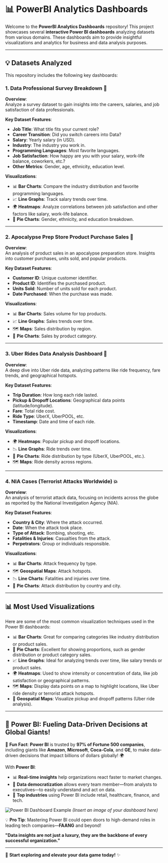 # :bar_chart: PowerBI Analytics Dashboards

Welcome to the **PowerBI Analytics Dashboards** repository! This project showcases several **interactive Power BI dashboards** analyzing datasets from various domains. These dashboards aim to provide insightful visualizations and analytics for business and data analysis purposes.

---

## :bulb: Datasets Analyzed

This repository includes the following key dashboards:

### 1. **Data Professional Survey Breakdown** :memo:

**Overview**:  
Analyze a survey dataset to gain insights into the careers, salaries, and job satisfaction of data professionals.

**Key Dataset Features**:
- **Job Title**: What title fits your current role?
- **Career Transition**: Did you switch careers into Data?
- **Salary**: Yearly salary (in USD).
- **Industry**: The industry you work in.
- **Programming Languages**: Most favorite languages.
- **Job Satisfaction**: How happy are you with your salary, work-life balance, coworkers, etc.?
- **Other Metrics**: Gender, age, ethnicity, education level.

**Visualizations**:
- 📊 **Bar Charts**: Compare the industry distribution and favorite programming languages.
- 📈 **Line Graphs**: Track salary trends over time.
- 🌍 **Heatmaps**: Analyze correlations between job satisfaction and other factors like salary, work-life balance.
- 🥧 **Pie Charts**: Gender, ethnicity, and education breakdown.

---

### 2. **Apocalypse Prep Store Product Purchase Sales** :shopping_cart:

**Overview**:  
An analysis of product sales in an apocalypse preparation store. Insights into customer purchases, units sold, and popular products.

**Key Dataset Features**:
- **Customer ID**: Unique customer identifier.
- **Product ID**: Identifies the purchased product.
- **Units Sold**: Number of units sold for each product.
- **Date Purchased**: When the purchase was made.

**Visualizations**:
- 📊 **Bar Charts**: Sales volume for top products.
- 📈 **Line Graphs**: Sales trends over time.
- 🗺️ **Maps**: Sales distribution by region.
- 🥧 **Pie Charts**: Sales by product category.

---

### 3. **Uber Rides Data Analysis Dashboard** :taxi:

**Overview**:  
A deep dive into Uber ride data, analyzing patterns like ride frequency, fare trends, and geographical hotspots.

**Key Dataset Features**:
- **Trip Duration**: How long each ride lasted.
- **Pickup & Dropoff Locations**: Geographical data points (latitude/longitude).
- **Fare**: Total ride cost.
- **Ride Type**: UberX, UberPOOL, etc.
- **Timestamp**: Date and time of each ride.

**Visualizations**:
- 🌍 **Heatmaps**: Popular pickup and dropoff locations.
- 📉 **Line Graphs**: Ride trends over time.
- 🚖 **Pie Charts**: Ride distribution by type (UberX, UberPOOL, etc.).
- 🗺️ **Maps**: Ride density across regions.

---

### 4. **NIA Cases (Terrorist Attacks Worldwide)** :boom:

**Overview**:  
An analysis of terrorist attack data, focusing on incidents across the globe as reported by the National Investigation Agency (NIA).

**Key Dataset Features**:
- **Country & City**: Where the attack occurred.
- **Date**: When the attack took place.
- **Type of Attack**: Bombing, shooting, etc.
- **Fatalities & Injuries**: Casualties from the attack.
- **Perpetrators**: Group or individuals responsible.

**Visualizations**:
- 📊 **Bar Charts**: Attack frequency by type.
- 🗺️ **Geospatial Maps**: Attack hotspots.
- 📉 **Line Charts**: Fatalities and injuries over time.
- 🥧 **Pie Charts**: Attack distribution by country and city.

---

## :bar_chart: Most Used Visualizations

Here are some of the most common visualization techniques used in the Power BI dashboards:

- 📊 **Bar Charts**: Great for comparing categories like industry distribution or product sales.
- 🥧 **Pie Charts**: Excellent for showing proportions, such as gender distribution or product category sales.
- 📈 **Line Graphs**: Ideal for analyzing trends over time, like salary trends or product sales.
- 🌍 **Heatmaps**: Used to show intensity or concentration of data, like job satisfaction or geographical patterns.
- 🗺️ **Maps**: Display data points on a map to highlight locations, like Uber ride density or terrorist attack hotspots.
- 🚖 **Geospatial Maps**: Visualize pickup and dropoff patterns (Uber ride analysis).

---

## :star2: Power BI: Fueling Data-Driven Decisions at Global Giants!

🚀 **Fun Fact**: **Power BI** is trusted by **97% of Fortune 500 companies**, including giants like **Amazon**, **Microsoft**, **Coca-Cola**, and **GE**, to make data-driven decisions that impact billions of dollars globally! 🌍

With **Power BI**:
- 📊 **Real-time insights** help organizations react faster to market changes.
- 🧠 **Data democratization** allows every team member—from analysts to executives—to easily understand and act on data.
- 💼 **Top industries** using Power BI include retail, healthcare, finance, and tech.

![Power BI Dashboard Example](https://link-to-image.com)  *(Insert an image of your dashboard here)*

💡 **Pro Tip**: Mastering Power BI could open doors to high-demand roles in leading tech companies—**FAANG** and beyond!

**"Data insights are not just a luxury, they are the backbone of every successful organization."**

---

🎉 **Start exploring and elevate your data game today!** ✨
